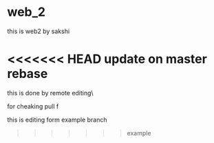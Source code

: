 # web_2

this is web2 by sakshi

<<<<<<< HEAD
update on master rebase
=======
this is done by remote editing\

for cheaking pull  f

 this is editing form example branch
>>>>>>> example

